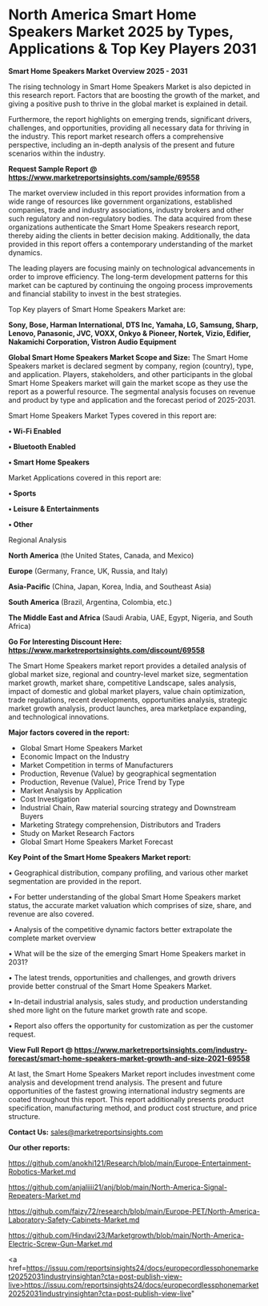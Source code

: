 # North America Smart Home Speakers Market 2025 by Types, Applications & Top Key Players 2031

<Strong> Smart Home Speakers Market Overview 2025 - 2031</strong>

The rising technology in Smart Home Speakers Market is also depicted in this research report. Factors that are boosting the growth of the market, and giving a positive push to thrive in the global market is explained in detail.

Furthermore, the report highlights on emerging trends, significant drivers, challenges, and opportunities, providing all necessary data for thriving in the industry. This report market research offers a comprehensive perspective, including an in-depth analysis of the present and future scenarios within the industry.

<strong>Request Sample Report @ <a href=https://www.marketreportsinsights.com/sample/69558>https://www.marketreportsinsights.com/sample/69558</a></strong>

The market overview included in this report provides information from a wide range of resources like government organizations, established companies, trade and industry associations, industry brokers and other such regulatory and non-regulatory bodies. The data acquired from these organizations authenticate the Smart Home Speakers research report, thereby aiding the clients in better decision making. Additionally, the data provided in this report offers a contemporary understanding of the market dynamics.

The leading players are focusing mainly on technological advancements in order to improve efficiency. The long-term development patterns for this market can be captured by continuing the ongoing process improvements and financial stability to invest in the best strategies.

Top Key players of Smart Home Speakers Market are:

<strong>Sony, Bose, Harman International, DTS Inc, Yamaha, LG, Samsung, Sharp, Lenovo, Panasonic, JVC, VOXX, Onkyo & Pioneer, Nortek, Vizio, Edifier, Nakamichi Corporation, Vistron Audio Equipment</strong>

<strong><b>Global Smart Home Speakers Market Scope and Size:</b></strong>
The Smart Home Speakers market is declared segment by company, region (country), type, and application. Players, stakeholders, and other participants in the global Smart Home Speakers market will gain the market scope as they use the report as a powerful resource. The segmental analysis focuses on revenue and product by type and application and the forecast period of 2025-2031.

Smart Home Speakers Market Types covered in this report are:

<strong>• Wi-Fi Enabled

• Bluetooth Enabled

• Smart Home Speakers</strong>

Market Applications covered in this report are:

<strong>• Sports

• Leisure & Entertainments

• Other</strong> 

Regional Analysis

<strong>North America</strong> (the United States, Canada, and Mexico)

<strong>Europe</strong> (Germany, France, UK, Russia, and Italy)

<strong>Asia-Pacific</strong> (China, Japan, Korea, India, and Southeast Asia)

<strong>South America</strong> (Brazil, Argentina, Colombia, etc.)

<strong>The Middle East and Africa</strong> (Saudi Arabia, UAE, Egypt, Nigeria, and South Africa)

<strong>Go For Interesting Discount Here: <a href=https://www.marketreportsinsights.com/discount/69558>https://www.marketreportsinsights.com/discount/69558</a></strong>

The Smart Home Speakers market report provides a detailed analysis of global market size, regional and country-level market size, segmentation market growth, market share, competitive Landscape, sales analysis, impact of domestic and global market players, value chain optimization, trade regulations, recent developments, opportunities analysis, strategic market growth analysis, product launches, area marketplace expanding, and technological innovations.

<strong><b>Major factors covered in the report:</b></strong>
<ul>
  <li>Global Smart Home Speakers Market </li>
  <li>Economic Impact on the Industry</li>
  <li>Market Competition in terms of Manufacturers</li>
  <li>Production, Revenue (Value) by geographical segmentation</li>
  <li>Production, Revenue (Value), Price Trend by Type</li>
  <li>Market Analysis by Application</li>
  <li>Cost Investigation</li>
  <li>Industrial Chain, Raw material sourcing strategy and Downstream Buyers</li>
  <li>Marketing Strategy comprehension, Distributors and Traders</li>
  <li>Study on Market Research Factors</li>
  <li>Global Smart Home Speakers Market Forecast</li>
</ul>

<strong><b>Key Point of the Smart Home Speakers Market report:</b></strong>

• Geographical distribution, company profiling, and various other market segmentation are provided in the report.

• For better understanding of the global Smart Home Speakers market status, the accurate market valuation which comprises of size, share, and revenue are also covered.

• Analysis of the competitive dynamic factors better extrapolate the complete market overview

• What will be the size of the emerging Smart Home Speakers market in 2031?

• The latest trends, opportunities and challenges, and growth drivers provide better construal of the Smart Home Speakers Market.

• In-detail industrial analysis, sales study, and production understanding shed more light on the future market growth rate and scope.

• Report also offers the opportunity for customization as per the customer request.

<strong><b>View Full Report @ <a href=https://www.marketreportsinsights.com/industry-forecast/smart-home-speakers-market-growth-and-size-2021-69558>https://www.marketreportsinsights.com/industry-forecast/smart-home-speakers-market-growth-and-size-2021-69558</a></b></strong>


At last, the Smart Home Speakers Market report includes investment come analysis and development trend analysis. The present and future opportunities of the fastest growing international industry segments are coated throughout this report. This report additionally presents product specification, manufacturing method, and product cost structure, and price structure.

<strong>Contact Us:</strong>
sales@marketreportsinsights.com

<strong>Our other reports:</strong>

<a href=https://github.com/anokhi121/Research/blob/main/Europe-Entertainment-Robotics-Market.md>https://github.com/anokhi121/Research/blob/main/Europe-Entertainment-Robotics-Market.md</a>

<a href=https://github.com/anjaliiii21/anj/blob/main/North-America-Signal-Repeaters-Market.md>https://github.com/anjaliiii21/anj/blob/main/North-America-Signal-Repeaters-Market.md</a>

<a href=https://github.com/faizy72/research/blob/main/Europe-PET/North-America-Laboratory-Safety-Cabinets-Market.md>https://github.com/faizy72/research/blob/main/Europe-PET/North-America-Laboratory-Safety-Cabinets-Market.md</a>

<a href=https://github.com/Hindavi23/Marketgrowth/blob/main/North-America-Electric-Screw-Gun-Market.md>https://github.com/Hindavi23/Marketgrowth/blob/main/North-America-Electric-Screw-Gun-Market.md</a>

<a href=https://issuu.com/reportsinsights24/docs/europecordlessphonemarket20252031industryinsightan?cta=post-publish-view-live>https://issuu.com/reportsinsights24/docs/europecordlessphonemarket20252031industryinsightan?cta=post-publish-view-live</a>"
